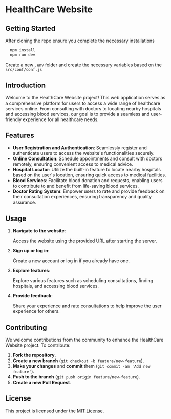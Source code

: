 # HealthCare Website


## Getting Started

After cloning the repo ensure you complete the necessary installations
   ```bash
     npm install
     npm run dev
   ```
Create a new `.env` folder and create the necessary variables based on the `src/conf/conf.js`


## Introduction

Welcome to the HealthCare Website project! This web application serves as a comprehensive platform for users to access a wide range of healthcare services online. From consulting with doctors to locating nearby hospitals and accessing blood services, our goal is to provide a seamless and user-friendly experience for all healthcare needs.

## Features

- **User Registration and Authentication**: Seamlessly register and authenticate users to access the website's functionalities securely.
- **Online Consultation**: Schedule appointments and consult with doctors remotely, ensuring convenient access to medical advice.
- **Hospital Locator**: Utilize the built-in feature to locate nearby hospitals based on the user's location, ensuring quick access to medical facilities.
- **Blood Services**: Facilitate blood donation and requests, enabling users to contribute to and benefit from life-saving blood services.
- **Doctor Rating System**: Empower users to rate and provide feedback on their consultation experiences, ensuring transparency and quality assurance.



## Usage

1. **Navigate to the website**:
   
   Access the website using the provided URL after starting the server.

2. **Sign up or log in**:
   
   Create a new account or log in if you already have one.

3. **Explore features**:

   Explore various features such as scheduling consultations, finding hospitals, and accessing blood services.

4. **Provide feedback**:

   Share your experience and rate consultations to help improve the user experience for others.

## Contributing

We welcome contributions from the community to enhance the HealthCare Website project. To contribute:

1. **Fork the repository**.
2. **Create a new branch** (`git checkout -b feature/new-feature`).
3. **Make your changes** and **commit** them (`git commit -am 'Add new feature'`).
4. **Push to the branch** (`git push origin feature/new-feature`).
5. **Create a new Pull Request**.

## License

This project is licensed under the [MIT License](LICENSE).
